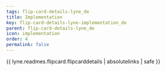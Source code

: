 ```yaml
---
tags: flip-card-details-lyne_de
title: Implementation
key: flip-card-details-lyne-implementation_de
parent: flip-card-details-lyne_de
icon: implementation
order: 4
permalink: false  
---
```

{{ lyne.readmes.flipcard.flipcarddetails | absolutelinks | safe }}


